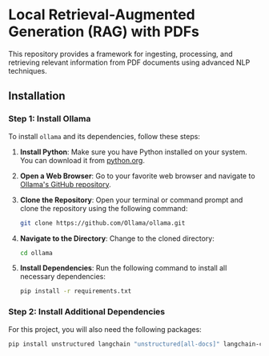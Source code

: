 # Local Retrieval-Augmented Generation (RAG) with PDFs

This repository provides a framework for ingesting, processing, and retrieving relevant information from PDF documents using advanced NLP techniques.


## Installation

### Step 1: Install Ollama

To install `ollama` and its dependencies, follow these steps:

1. **Install Python**: Make sure you have Python installed on your system. You can download it from [python.org](https://www.python.org/downloads/).

2. **Open a Web Browser**: Go to your favorite web browser and navigate to [Ollama's GitHub repository](https://github.com/Ollama).

3. **Clone the Repository**: Open your terminal or command prompt and clone the repository using the following command:
    ```bash
    git clone https://github.com/Ollama/ollama.git
    ```

4. **Navigate to the Directory**: Change to the cloned directory:
    ```bash
    cd ollama
    ```

5. **Install Dependencies**: Run the following command to install all necessary dependencies:
    ```bash
    pip install -r requirements.txt
    ```

### Step 2: Install Additional Dependencies

For this project, you will also need the following packages:
```bash
pip install unstructured langchain "unstructured[all-docs]" langchain-community chromadb langchain-text-splitters
